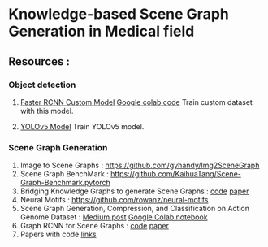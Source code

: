 # Knowledge-based Scene Graph Generation in Medical field

## Resources :

### Object detection
1. [Faster RCNN Custom Model](https://github.com/sovit-123/fasterrcnn-pytorch-training-pipeline) [Google colab code](https://github.com/sovit-123/fasterrcnn-pytorch-training-pipeline/blob/main/notebook_examples/custom_faster_rcnn_training_colab.ipynb)
Train custom dataset with this model.

2. [YOLOv5 Model](https://github.com/ultralytics/yolov5/wiki/Train-Custom-Data)
Train YOLOv5 model. 

### Scene Graph Generation
1.  Image to Scene Graphs : https://github.com/gyhandy/Img2SceneGraph
2.  Scene Graph BenchMark : https://github.com/KaihuaTang/Scene-Graph-Benchmark.pytorch
3.  Bridging Knowledge Graphs to generate Scene Graphs : [code](https://github.com/alirezazareian/gbnet) [paper](https://arxiv.org/pdf/2001.02314.pdf)
4.  Neural Motifs : https://github.com/rowanz/neural-motifs  
5.  Scene Graph Generation, Compression, and Classification on Action Genome Dataset : [Medium post](https://medium.com/stanford-cs224w/scene-graph-generation-compression-and-classification-on-action-genome-dataset-9f692a1d5394) [Google Colab notebook](https://colab.research.google.com/drive/1XDJPsD7ziqbSg67WyEM0gUOa10gkpCNK#scrollTo=SWGbM1bsT_yk)
6.  Graph RCNN for Scene Graphs : [code](https://github.com/jwyang/graph-rcnn.pytorch) [paper](https://arxiv.org/pdf/1808.00191.pdf)
7.  Papers with code [links](https://paperswithcode.com/sota/scene-graph-generation-on-visual-genome)

